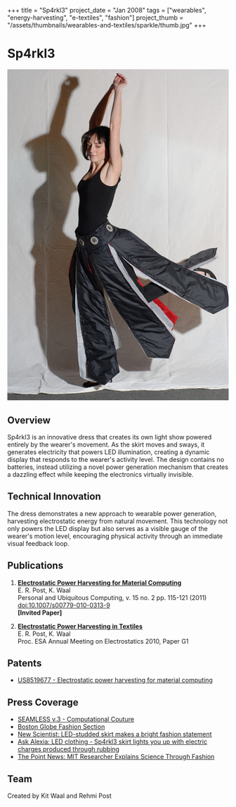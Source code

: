 +++
title = "Sp4rkl3"
project_date = "Jan 2008"
tags = ["wearables", "energy-harvesting", "e-textiles", "fashion"]
project_thumb = "/assets/thumbnails/wearables-and-textiles/sparkle/thumb.jpg"
+++

# Sp4rkl3

![Sp4rkl3 dress in action](03.jpg)

## Overview

Sp4rkl3 is an innovative dress that creates its own light show powered entirely by the wearer's movement. As the skirt moves and sways, it generates electricity that powers LED illumination, creating a dynamic display that responds to the wearer's activity level. The design contains no batteries, instead utilizing a novel power generation mechanism that creates a dazzling effect while keeping the electronics virtually invisible.

## Technical Innovation

The dress demonstrates a new approach to wearable power generation, harvesting electrostatic energy from natural movement. This technology not only powers the LED display but also serves as a visible gauge of the wearer's motion level, encouraging physical activity through an immediate visual feedback loop.

## Publications

1. **[Electrostatic Power Harvesting for Material Computing](pdf/sp4rkl3-PUC-11.pdf)**  
   E. R. Post, K. Waal  
   Personal and Ubiquitous Computing, v. 15 no. 2 pp. 115-121 (2011)  
   [doi:10.1007/s00779-010-0313-9](http://dx.doi.org/10.1007/s00779-010-0313-9)  
   **[Invited Paper]**

2. **[Electrostatic Power Harvesting in Textiles](pdf/ElectrostaticPowerHarvesting.pdf)**  
   E. R. Post, K. Waal  
   Proc. ESA Annual Meeting on Electrostatics 2010, Paper G1

## Patents

- [US8519677 - Electrostatic power harvesting for material computing](http://www.google.com/patents/US8519677)

## Press Coverage

- [SEAMLESS v.3 - Computational Couture](http://seamless.sigtronica.org/projects.html)
- [Boston Globe Fashion Section](http://www.boston.com/lifestyle/fashion/gallery/stylespy2708?pg=21)
- [New Scientist: LED-studded skirt makes a bright fashion statement](http://www.newscientist.com/article/mg20727765.500-ledstudded-skirt-makes-a-bright-fashion-statement.html)
- [Ask Alexia: LED clothing - Sp4rkl3 skirt lights you up with electric charges produced through rubbing](http://askalexia.com/2010/09/07/led-clothing-sp4rkl3-skirt-lights-you-up-while-electric-charges-produced-through-rubbing/)
- [The Point News: MIT Researcher Explains Science Through Fashion](http://thepointnews.com/2010/09/mit-researcher-explains-science-through-fashion)

## Team

Created by Kit Waal and Rehmi Post